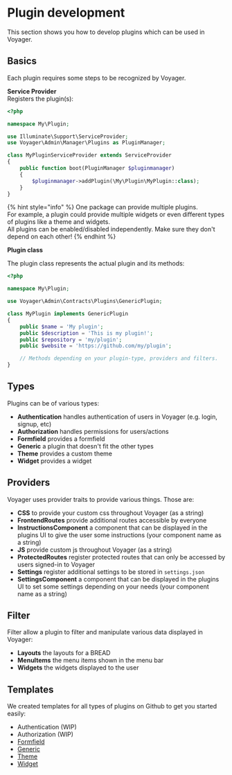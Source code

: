 # Plugin development

This section shows you how to develop plugins which can be used in Voyager.

## Basics

Each plugin requires some steps to be recognized by Voyager.  


**Service Provider**  
Registers the plugin(s):

```php
<?php

namespace My\Plugin;

use Illuminate\Support\ServiceProvider;
use Voyager\Admin\Manager\Plugins as PluginManager;

class MyPluginServiceProvider extends ServiceProvider
{
    public function boot(PluginManager $pluginmanager)
    {
        $pluginmanager->addPlugin(\My\Plugin\MyPlugin::class);
    }
}
```

{% hint style="info" %}
One package can provide multiple plugins.  
For example, a plugin could provide multiple widgets or even different types of plugins like a theme and widgets.  
All plugins can be enabled/disabled independently. Make sure they don't depend on each other!
{% endhint %}

**Plugin class**

The plugin class represents the actual plugin and its methods:

```php
<?php

namespace My\Plugin;

use Voyager\Admin\Contracts\Plugins\GenericPlugin;

class MyPlugin implements GenericPlugin
{
    public $name = 'My plugin';
    public $description = 'This is my plugin!';
    public $repository = 'my/plugin';
    public $website = 'https://github.com/my/plugin';

    // Methods depending on your plugin-type, providers and filters.
}
```

## Types

Plugins can be of various types:

- **Authentication** handles authentication of users in Voyager (e.g. login, signup, etc)
- **Authorization** handles permissions for users/actions
- **Formfield** provides a formfield
- **Generic** a plugin that doesn't fit the other types
- **Theme** provides a custom theme
- **Widget** provides a widget

## Providers

Voyager uses provider traits to provide various things. 
Those are:

- **CSS** to provide your custom css throughout Voyager (as a string)
- **FrontendRoutes** provide additional routes accessible by everyone
- **InstructionsComponent** a component that can be displayed in the plugins UI to give the user some instructions (your component name as a string)
- **JS** provide custom js throughout Voyager (as a string)
- **ProtectedRoutes** register protected routes that can only be accessed by users signed-in to Voyager
- **Settings** register additional settings to be stored in `settings.json`
- **SettingsComponent** a component that can be displayed in the plugins UI to set some settings depending on your needs (your component name as a string)

## Filter

Filter allow a plugin to filter and manipulate various data displayed in Voyager:

- **Layouts** the layouts for a BREAD
- **MenuItems** the menu items shown in the menu bar
- **Widgets** the widgets displayed to the user

## Templates

We created templates for all types of plugins on Github to get you started easily:
- Authentication (WIP)
- Authorization (WIP)
- [Formfield](https://github.com/voyager-admin/formfield-boilerplate)
- [Generic](https://github.com/voyager-admin/generic-boilerplate)
- [Theme](https://github.com/voyager-admin/theme-boilerplate)
- [Widget](https://github.com/voyager-admin/widget-boilerplate)